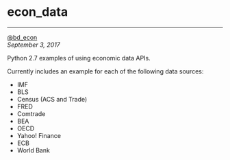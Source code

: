 # econ_data

-----

[@bd_econ](https://twitter.com/bd_econ)<br>
*September 3, 2017*

Python 2.7 examples of using economic data APIs.

Currently includes an example for each of the following data sources:
* IMF
* BLS
* Census (ACS and Trade)
* FRED
* Comtrade
* BEA
* OECD
* Yahoo! Finance
* ECB
* World Bank